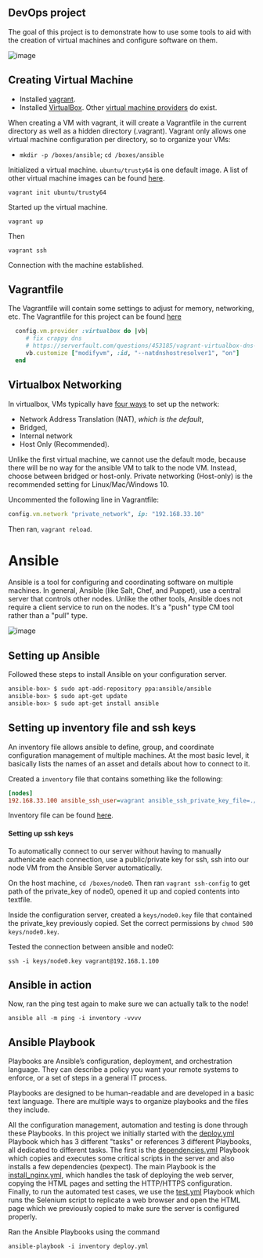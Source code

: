 DevOps project
----------------------------------

The goal of this project is to demonstrate how to use some tools to aid with the creation of virtual machines and configure software on them.

![image](https://cloud.githubusercontent.com/assets/742934/22233647/b26951a4-e1bf-11e6-9bff-0a168a8dc66b.png)

## Creating Virtual Machine

* Installed [vagrant](https://www.vagrantup.com/downloads.html).
* Installed [VirtualBox](https://www.virtualbox.org/wiki/Downloads).
  Other [virtual machine providers](https://docs.vagrantup.com/v2/providers/) do exist.

When creating a VM with vagrant, it will create a Vagrantfile in the current directory as well as a hidden directory (.vagrant).
Vagrant only allows one virtual machine configuration per directory, so to organize your VMs:

* `mkdir -p /boxes/ansible`; `cd /boxes/ansible`

Initialized a virtual machine. `ubuntu/trusty64` is one default image. A list of other virtual machine images can be found [here](https://atlas.hashicorp.com/boxes/search).

    vagrant init ubuntu/trusty64

Started up the virtual machine.

    vagrant up

Then    

    vagrant ssh

Connection with the machine established.

## Vagrantfile

The Vagrantfile will contain some settings to adjust for memory, networking, etc. The Vagrantfile for this project can be found [here](https://github.com/akhan7/Ansible-Vagrant-NginX/blob/master/boxes/ansible/Vagrantfile)

```ruby
  config.vm.provider :virtualbox do |vb|
     # fix crappy dns
     # https://serverfault.com/questions/453185/vagrant-virtualbox-dns-10-0-2-3-not-working
     vb.customize ["modifyvm", :id, "--natdnshostresolver1", "on"]
  end
```

## Virtualbox Networking
In virtualbox, VMs typically have [four ways](http://catlingmindswipe.blogspot.com/2012/06/how-to-virtualbox-networking-part-two.html) to set up the network:
- Network Address Translation (NAT), *which is the default*,
- Bridged,
- Internal network
- Host Only (Recommended).

Unlike the first virtual machine, we cannot use the default mode, because there will be no way for the ansible VM to talk to the node VM. Instead, choose between bridged or host-only.
Private networking (Host-only) is the recommended setting for Linux/Mac/Windows 10. 

Uncommented the following line in Vagrantfile:

```ruby
config.vm.network "private_network", ip: "192.168.33.10"
```

Then ran, `vagrant reload`. 

# Ansible
Ansible is a tool for configuring and coordinating software on multiple machines.
In general, Ansible (like Salt, Chef, and Puppet), use a central server that controls other nodes.  Unlike the other tools, Ansible does not require a client service to run on the nodes. It's a "push" type CM tool rather than a "pull" type.

![image](https://cloud.githubusercontent.com/assets/742934/22233647/b26951a4-e1bf-11e6-9bff-0a168a8dc66b.png)

## Setting up Ansible

Followed these steps to install Ansible on your configuration server.

```bash
ansible-box> $ sudo apt-add-repository ppa:ansible/ansible
ansible-box> $ sudo apt-get update
ansible-box> $ sudo apt-get install ansible
```

## Setting up inventory file and ssh keys

An inventory file allows ansible to define, group, and coordinate configuration management of multiple machines. At the most basic level, it basically lists the names of an asset and details about how to connect to it.

Created a `inventory` file that contains something like the following:

```ini    
[nodes]
192.168.33.100 ansible_ssh_user=vagrant ansible_ssh_private_key_file=./keys/node0.key
```

Inventory file can be found [here](https://github.com/akhan7/Ansible-Vagrant-NginX/blob/master/ansible/inventory).

#### Setting up ssh keys

To automatically connect to our server without having to manually authenicate each connection, use a public/private key for ssh, ssh into our node VM from the Ansible Server automatically.

On the host machine, `cd /boxes/node0`. Then ran `vagrant ssh-config` to get path of the private_key of node0, opened it up and copied contents into textfile.

Inside the configuration server, created a `keys/node0.key` file that contained the private_key previously copied. Set the correct permissions by `chmod 500 keys/node0.key`.

Tested the connection between ansible and node0:

    ssh -i keys/node0.key vagrant@192.168.1.100

## Ansible in action

Now, ran the ping test again to make sure we can actually talk to the node!

    ansible all -m ping -i inventory -vvvv

## Ansible Playbook
Playbooks are Ansible’s configuration, deployment, and orchestration language. They can describe a policy you want your remote systems to enforce, or a set of steps in a general IT process.

Playbooks are designed to be human-readable and are developed in a basic text language. There are multiple ways to organize playbooks and the files they include.

All the configuration management, automation and testing is done through these Playbooks. In this project we initially started with the [deploy.yml](https://github.com/akhan7/Ansible-Vagrant-NginX/blob/master/ansible/deploy.yml) Playbook which has 3 different "tasks" or references 3 different Playbooks, all dedicated to different tasks. The first is the [dependencies.yml](https://github.com/akhan7/Ansible-Vagrant-NginX/blob/master/ansible/tasks/dependencies.yml) Playbook which copies and executes some critical scripts in the server and also installs a few dependencies (pexpect). The main Playbook is the [install_nginx.yml](https://github.com/akhan7/Ansible-Vagrant-NginX/blob/master/ansible/tasks/install_nginx.yml), which handles the task of deploying the web server, copying the HTML pages and setting the HTTP/HTTPS configuration. Finally, to run the automated test cases, we use the [test.yml](https://github.com/akhan7/Ansible-Vagrant-NginX/blob/master/ansible/tasks/test.yml) Playbook which runs the Selenium script to replicate a web browser and open the HTML page which we previously copied to make sure the server is configured properly.

Ran the Ansible Playbooks using the command

    ansible-playbook -i inventory deploy.yml


